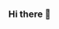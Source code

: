 ### Hi there 👋

<!--
**Starishi/Starishi** is a ✨ _special_ ✨ repository because its `README.md` (this file) appears on your GitHub profile.

Here are some ideas to get you started:

- 🔭 I’m currently working on ... learning Electron
- 🌱 I’m currently learning ... electron!
- 👯 I’m looking to collaborate on ...
- 🤔 I’m looking for help with ...
- 💬 Ask me about ...food
- 📫 How to reach me: ...please dont
- ⚡ Fun fact: ...I am a cat
-->
